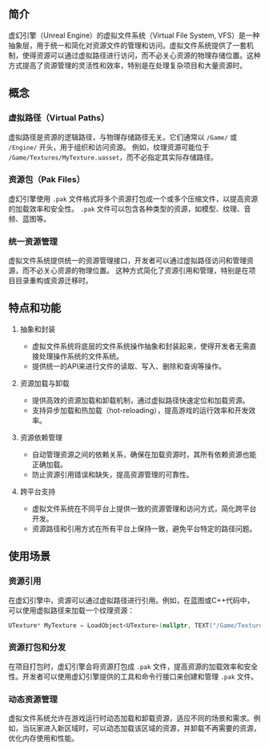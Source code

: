## 简介
虚幻引擎（Unreal Engine）的虚拟文件系统（Virtual File System, VFS）是一种抽象层，用于统一和简化对资源文件的管理和访问。虚拟文件系统提供了一套机制，使得资源可以通过虚拟路径进行访问，而不必关心资源的物理存储位置。这种方式提高了资源管理的灵活性和效率，特别是在处理复杂项目和大量资源时。

## 概念
### 虚拟路径（Virtual Paths）
虚拟路径是资源的逻辑路径，与物理存储路径无关。它们通常以 `/Game/` 或 `/Engine/` 开头，用于组织和访问资源。
例如，纹理资源可能位于 `/Game/Textures/MyTexture.uasset`，而不必指定其实际存储路径。
### 资源包（Pak Files）
虚幻引擎使用 `.pak` 文件格式将多个资源打包成一个或多个压缩文件，以提高资源的加载效率和安全性。
`.pak` 文件可以包含各种类型的资源，如模型、纹理、音频、蓝图等。
### 统一资源管理
虚拟文件系统提供统一的资源管理接口，开发者可以通过虚拟路径访问和管理资源，而不必关心资源的物理位置。
这种方式简化了资源引用和管理，特别是在项目目录重构或资源迁移时。

## 特点和功能
1. 抽象和封装
    - 虚拟文件系统将底层的文件系统操作抽象和封装起来，使得开发者无需直接处理操作系统的文件系统。
    - 提供统一的API来进行文件的读取、写入、删除和查询等操作。

2. 资源加载与卸载
    - 提供高效的资源加载和卸载机制，通过虚拟路径快速定位和加载资源。
    - 支持异步加载和热加载（hot-reloading），提高游戏的运行效率和开发效率。

3. 资源依赖管理
    - 自动管理资源之间的依赖关系，确保在加载资源时，其所有依赖资源也能正确加载。
    - 防止资源引用错误和缺失，提高资源管理的可靠性。

4. 跨平台支持
    - 虚拟文件系统在不同平台上提供一致的资源管理和访问方式，简化跨平台开发。
    - 资源路径和引用方式在所有平台上保持一致，避免平台特定的路径问题。

## 使用场景
### 资源引用
在虚幻引擎中，资源可以通过虚拟路径进行引用。例如，在蓝图或C++代码中，可以使用虚拟路径来加载一个纹理资源：

``` cpp
UTexture* MyTexture = LoadObject<UTexture>(nullptr, TEXT("/Game/Textures/MyTexture.MyTexture"));
```

### 资源打包和分发
在项目打包时，虚幻引擎会将资源打包成 `.pak` 文件，提高资源的加载效率和安全性。开发者可以使用虚幻引擎提供的工具和命令行接口来创建和管理 `.pak` 文件。

### 动态资源管理
虚拟文件系统允许在游戏运行时动态加载和卸载资源，适应不同的场景和需求。例如，当玩家进入新区域时，可以动态加载该区域的资源，并卸载不再需要的资源，优化内存使用和性能。
